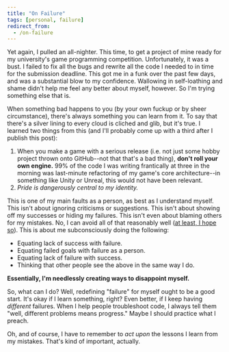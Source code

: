 ```yaml
---
title: "On Failure"
tags: [personal, failure]
redirect_from:
  - /on-failure
---
```


Yet again, I pulled an all-nighter.  This time, to get a project of mine ready for my university's game programming competition.  Unfortunately, it was a bust.  I failed to fix all the bugs and rewrite all the code I needed to in time for the submission deadline.  This got me in a funk over the past few days, and was a substantial blow to my confidence.  Wallowing in self-loathing and shame didn't help me feel any better about myself, however.  So I'm trying something else that is.

When something bad happens to you (by your own fuckup or by sheer circumstance), there's always something you can learn from it.  To say that there's a silver lining to every cloud is cliched and glib, but it's true.  I learned two things from this (and I'll probably come up with a third after I publish this post):

1. When you make a game with a serious release (i.e. not just some hobby project thrown onto GitHub--not that that's a bad thing), **don't roll your own engine.**  99% of the code I was writing frantically at three in the morning was last-minute refactoring of my game's core architecture--in something like Unity or Unreal, this would not have been relevant.
2. *Pride is dangerously central to my identity.*

This is one of my main faults as a person, as best as I understand myself.  This isn't about ignoring criticisms or suggestions.  This isn't about showing off my successes or hiding my failures.  This isn't even about blaming others for my mistakes.  No, I can avoid all of that reasonably well ([at least, I hope so](https://en.wikipedia.org/wiki/Dunning%E2%80%93Kruger_effect)).  This is about me subconsciously doing the following:

- Equating lack of success with failure.
- Equating failed goals with failure as a person.
- Equating lack of failure with success.
- Thinking that other people see the above in the same way I do.

**Essentially, I'm needlessly creating ways to disappoint myself.**

So, what can I do?  Well, redefining "failure" for myself ought to be a good start.  It's okay if I learn something, right?  Even better, if I keep having *different* failures.  When I help people troubleshoot code, I always tell them "well, different problems means progress."  Maybe I should practice what I preach.

Oh, and of course, I have to remember to *act upon* the lessons I learn from my mistakes.  That's kind of important, actually.
